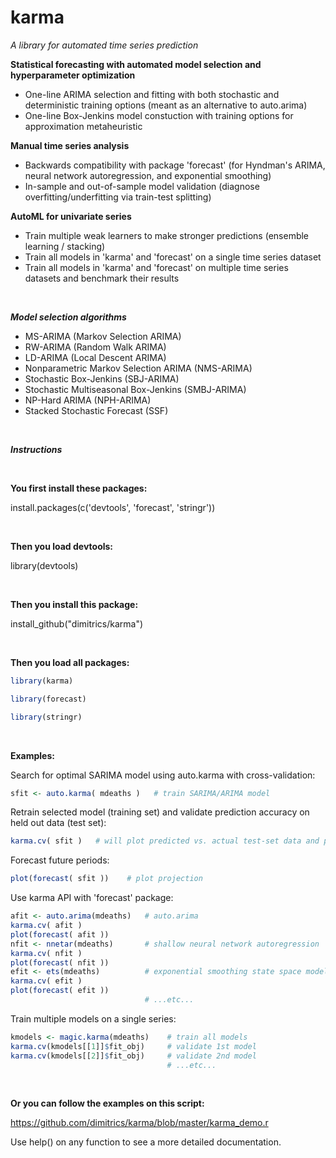 # karma
<i> A library for automated time series prediction</i> 

<b>Statistical forecasting with automated model selection and hyperparameter optimization</b>
- One-line ARIMA selection and fitting with both stochastic and deterministic training options (meant as an alternative to auto.arima)
- One-line Box-Jenkins model constuction with training options for approximation metaheuristic

<b>Manual time series analysis</b>
- Backwards compatibility with package 'forecast' (for Hyndman's ARIMA, neural network autoregression, and exponential smoothing)
- In-sample and out-of-sample model validation (diagnose overfitting/underfitting via train-test splitting)

<b>AutoML for univariate series</b>
- Train multiple weak learners to make stronger predictions (ensemble learning / stacking)
- Train all models in 'karma' and 'forecast' on a single time series dataset
- Train all models in 'karma' and 'forecast' on multiple time series datasets and benchmark their results


<br/>


*__Model selection algorithms__*

- MS-ARIMA (Markov Selection ARIMA)
- RW-ARIMA (Random Walk ARIMA)
- LD-ARIMA (Local Descent ARIMA)
- Nonparametric Markov Selection ARIMA (NMS-ARIMA)
- Stochastic Box-Jenkins (SBJ-ARIMA)
- Stochastic Multiseasonal Box-Jenkins (SMBJ-ARIMA)
- NP-Hard ARIMA (NPH-ARIMA) 
- Stacked Stochastic Forecast (SSF)

<br />

*__Instructions__*

<br />

__You first install these packages:__

install.packages(c('devtools', 'forecast', 'stringr'))

<br />

__Then you load devtools:__

library(devtools)

<br />

__Then you install this package:__

install_github("dimitrics/karma")

<br />

__Then you load all packages:__
```R
library(karma)

library(forecast)

library(stringr)
```

<br />


__Examples:__


Search for optimal SARIMA model using auto.karma with cross-validation:

```R
sfit <- auto.karma( mdeaths )   # train SARIMA/ARIMA model
```

Retrain selected model (training set) and validate prediction accuracy on held out data (test set):

```R
karma.cv( sfit )   # will plot predicted vs. actual test-set data and print out test MAPE
```

Forecast future periods:

```R
plot(forecast( sfit ))    # plot projection
```

Use karma API with 'forecast' package:

```R
afit <- auto.arima(mdeaths)   # auto.arima
karma.cv( afit )
plot(forecast( afit ))    
nfit <- nnetar(mdeaths)       # shallow neural network autoregression
karma.cv( nfit )
plot(forecast( nfit ))   
efit <- ets(mdeaths)          # exponential smoothing state space model
karma.cv( efit )
plot(forecast( efit ))    
                              # ...etc...
```


Train multiple models on a single series:

```R
kmodels <- magic.karma(mdeaths)    # train all models
karma.cv(kmodels[[1]]$fit_obj)     # validate 1st model
karma.cv(kmodels[[2]]$fit_obj)     # validate 2nd model
                                   # ...etc...
```


<br/>

__Or you can follow the examples on this script:__

https://github.com/dimitrics/karma/blob/master/karma_demo.r

Use help() on any function to see a more detailed documentation.
